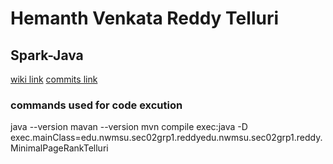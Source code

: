 # Hemanth Venkata Reddy Telluri
## Spark-Java
[wiki link](https://github.com/reddy-raghavendra/Sec02-01-spark-java/wiki/Hemanth-Venkata-Reddy-Telluri)
[commits link]()

### commands used for code excution
java --version
mavan --version
mvn compile exec:java -D exec.mainClass=edu.nwmsu.sec02grp1.reddyedu.nwmsu.sec02grp1.reddy.MinimalPageRankTelluri 
